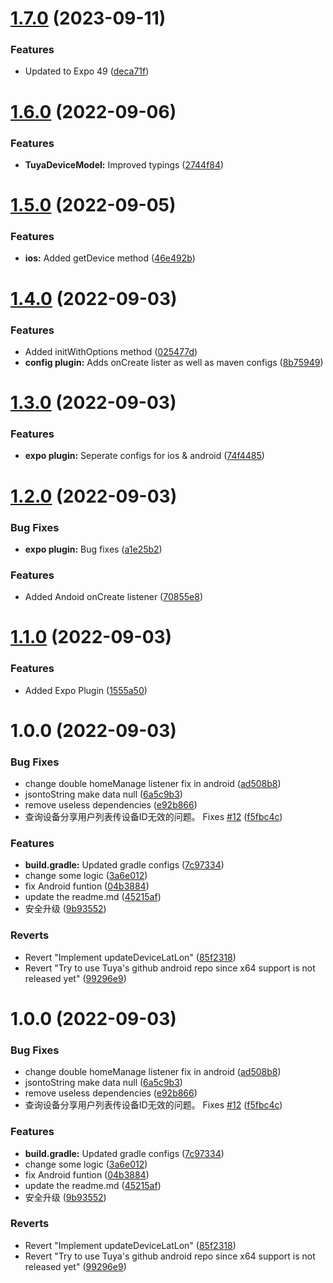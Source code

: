 # [1.7.0](https://github.com/artalat/react-native-tuya/compare/v1.6.0...v1.7.0) (2023-09-11)

### Features

*   Updated to Expo 49 ([deca71f](https://github.com/artalat/react-native-tuya/commit/deca71f7c613891eea21b30ea8935730a5d5106a))

# [1.6.0](https://github.com/artalat/react-native-tuya/compare/v1.5.0...v1.6.0) (2022-09-06)

### Features

*   **TuyaDeviceModel:** Improved typings ([2744f84](https://github.com/artalat/react-native-tuya/commit/2744f84bf81d42b196c1a63bad6dd35b26af21b1))

# [1.5.0](https://github.com/artalat/react-native-tuya/compare/v1.4.0...v1.5.0) (2022-09-05)

### Features

*   **ios:** Added getDevice method ([46e492b](https://github.com/artalat/react-native-tuya/commit/46e492bfefdfb9a428ec3dd00f332a64475d85a2))

# [1.4.0](https://github.com/artalat/react-native-tuya/compare/v1.3.0...v1.4.0) (2022-09-03)

### Features

*   Added initWithOptions method ([025477d](https://github.com/artalat/react-native-tuya/commit/025477dd042c4e88a0764520c181e405de4029f1))
*   **config plugin:** Adds onCreate lister as well as maven configs ([8b75949](https://github.com/artalat/react-native-tuya/commit/8b75949564ca14d29588c325eff361f638332fe4))

# [1.3.0](https://github.com/artalat/react-native-tuya/compare/v1.2.0...v1.3.0) (2022-09-03)

### Features

*   **expo plugin:** Seperate configs for ios & android ([74f4485](https://github.com/artalat/react-native-tuya/commit/74f4485bef395bdd4f777df38e96b65ed8a0daa2))

# [1.2.0](https://github.com/artalat/react-native-tuya/compare/v1.1.0...v1.2.0) (2022-09-03)

### Bug Fixes

*   **expo plugin:** Bug fixes ([a1e25b2](https://github.com/artalat/react-native-tuya/commit/a1e25b23d63eb6312d09cf638d50287273041082))

### Features

*   Added Andoid onCreate listener ([70855e8](https://github.com/artalat/react-native-tuya/commit/70855e887f96a1240f64c8f16bdeb4ab77a72b87))

# [1.1.0](https://github.com/artalat/react-native-tuya/compare/v1.0.0...v1.1.0) (2022-09-03)

### Features

*   Added Expo Plugin ([1555a50](https://github.com/artalat/react-native-tuya/commit/1555a5021f242b01780f4839bf705885346b18e6))

# 1.0.0 (2022-09-03)

### Bug Fixes

*   change double homeManage listener fix in android ([ad508b8](https://github.com/artalat/react-native-tuya/commit/ad508b86798aa1bfc603e31a1d6ad27a6edcb513))
*   jsontoString make data null ([6a5c9b3](https://github.com/artalat/react-native-tuya/commit/6a5c9b3818b303b72d094aee54b9f486dfd2faca))
*   remove useless   dependencies ([e92b866](https://github.com/artalat/react-native-tuya/commit/e92b8660966b4903d65e00c7e5d91b1747cd9290))
*   查询设备分享用户列表传设备ID无效的问题。 Fixes [#12](https://github.com/artalat/react-native-tuya/issues/12) ([f5fbc4c](https://github.com/artalat/react-native-tuya/commit/f5fbc4c2c03bbb4f752d1065b251f9640f84ad76))

### Features

*   **build.gradle:** Updated gradle configs ([7c97334](https://github.com/artalat/react-native-tuya/commit/7c97334d9b41a2ba6d5fed15b91500b0ce01c8a0))
*   change some logic ([3a6e012](https://github.com/artalat/react-native-tuya/commit/3a6e0127fe33adee52a81b300b3e10035d6ec555))
*   fix Android funtion ([04b3884](https://github.com/artalat/react-native-tuya/commit/04b388486e950b89e43a1a19082b569815367533))
*   update the readme.md ([45215af](https://github.com/artalat/react-native-tuya/commit/45215af1e870b82b898a00c144589efd5ca12d78))
*   安全升级 ([9b93552](https://github.com/artalat/react-native-tuya/commit/9b9355212069c3fdf270d77fd37f952c4cc238cc))

### Reverts

*   Revert "Implement updateDeviceLatLon" ([85f2318](https://github.com/artalat/react-native-tuya/commit/85f23186ec8393f69f2bdb70feef96e61c126b74))
*   Revert "Try to use Tuya's github android repo since x64 support is not released yet" ([99296e9](https://github.com/artalat/react-native-tuya/commit/99296e9e893cacd4a0b6b2671aed9eb494b0cb28))

# 1.0.0 (2022-09-03)

### Bug Fixes

*   change double homeManage listener fix in android ([ad508b8](https://github.com/artalat/react-native-tuya/commit/ad508b86798aa1bfc603e31a1d6ad27a6edcb513))
*   jsontoString make data null ([6a5c9b3](https://github.com/artalat/react-native-tuya/commit/6a5c9b3818b303b72d094aee54b9f486dfd2faca))
*   remove useless   dependencies ([e92b866](https://github.com/artalat/react-native-tuya/commit/e92b8660966b4903d65e00c7e5d91b1747cd9290))
*   查询设备分享用户列表传设备ID无效的问题。 Fixes [#12](https://github.com/artalat/react-native-tuya/issues/12) ([f5fbc4c](https://github.com/artalat/react-native-tuya/commit/f5fbc4c2c03bbb4f752d1065b251f9640f84ad76))

### Features

*   **build.gradle:** Updated gradle configs ([7c97334](https://github.com/artalat/react-native-tuya/commit/7c97334d9b41a2ba6d5fed15b91500b0ce01c8a0))
*   change some logic ([3a6e012](https://github.com/artalat/react-native-tuya/commit/3a6e0127fe33adee52a81b300b3e10035d6ec555))
*   fix Android funtion ([04b3884](https://github.com/artalat/react-native-tuya/commit/04b388486e950b89e43a1a19082b569815367533))
*   update the readme.md ([45215af](https://github.com/artalat/react-native-tuya/commit/45215af1e870b82b898a00c144589efd5ca12d78))
*   安全升级 ([9b93552](https://github.com/artalat/react-native-tuya/commit/9b9355212069c3fdf270d77fd37f952c4cc238cc))

### Reverts

*   Revert "Implement updateDeviceLatLon" ([85f2318](https://github.com/artalat/react-native-tuya/commit/85f23186ec8393f69f2bdb70feef96e61c126b74))
*   Revert "Try to use Tuya's github android repo since x64 support is not released yet" ([99296e9](https://github.com/artalat/react-native-tuya/commit/99296e9e893cacd4a0b6b2671aed9eb494b0cb28))
